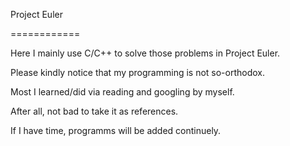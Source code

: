 Project Euler

============

Here I mainly use C/C++ to solve those problems in Project Euler.

Please kindly notice that my programming is not so-orthodox. 

Most I learned/did via reading and googling by myself.

After all, not bad to take it as references.

If I have time, programms will be added continuely.   
